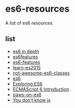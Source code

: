 # es6-resources
A list of  es6 resources
## list
* <a href="https://ponyfoo.com/articles/tagged/es6-in-depth">es6 in depth</a>
* <a href="https://github.com/lukehoban/es6features">es6features</a>
* <a href="https://github.com/rse/es6-features">es6-features</a>
* <a href="https://babeljs.io/docs/learn-es2015/">learn-es2015</a>
* <a href="https://github.com/joshburgess/not-awesome-es6-classes">not-awesome-es6-classes</a>
* <a href="http://help.wtf/es6">es6</a>
* <a href="http://exploringjs.com/es6/">Exploring ES6</a>
* <a href="http://es6.ruanyifeng.com/">ECMAScript 6 Introduction</a>
* <a href="https://github.com/hemanth/paws-on-es6">paws-on-es6</a>
* <a href="https://github.com/getify/You-Dont-Know-JS">You don't know js</a>
